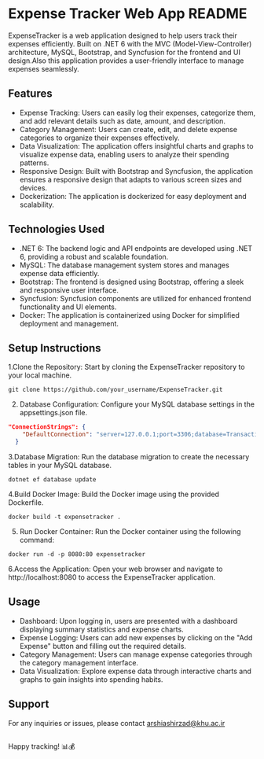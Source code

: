 
# Expense Tracker Web App README

ExpenseTracker is a web application designed to help users track their expenses efficiently. Built on .NET 6 with the MVC (Model-View-Controller) architecture, MySQL, Bootstrap, and Syncfusion for the frontend and UI design.Also this application provides a user-friendly interface to manage expenses seamlessly.
## Features

- Expense Tracking: Users can easily log their expenses, categorize them, and add relevant details such as date, amount, and description.
- Category Management: Users can create, edit, and delete expense categories to organize their expenses effectively.
- Data Visualization: The application offers insightful charts and graphs to visualize expense data, enabling users to analyze their spending patterns.
- Responsive Design: Built with Bootstrap and Syncfusion, the application ensures a responsive design that adapts to various screen sizes and devices.
- Dockerization: The application is dockerized for easy deployment and scalability.

## Technologies Used


- .NET 6: The backend logic and API endpoints are developed using .NET 6, providing a robust and scalable foundation.
- MySQL: The database management system stores and manages expense data efficiently.
- Bootstrap: The frontend is designed using Bootstrap, offering a sleek and responsive user interface.
- Syncfusion: Syncfusion components are utilized for enhanced frontend functionality and UI elements.
- Docker: The application is containerized using Docker for simplified deployment and management.
## Setup Instructions
1.Clone the Repository: Start by cloning the ExpenseTracker repository to your local machine.
```
git clone https://github.com/your_username/ExpenseTracker.git

```
2. Database Configuration: Configure your MySQL database settings in the appsettings.json file.
```json
"ConnectionStrings": {
    "DefaultConnection": "server=127.0.0.1;port=3306;database=TransactionDb;user=MYSQL_USERNAME;password=MYSQL_PASSWORD"
  }
```
3.Database Migration: Run the database migration to create the necessary tables in your MySQL database.
```
dotnet ef database update
```
4.Build Docker Image: Build the Docker image using the provided Dockerfile.
```
docker build -t expensetracker .
```
5. Run Docker Container: Run the Docker container using the following command:
```
docker run -d -p 8080:80 expensetracker
```
6.Access the Application: Open your web browser and navigate to http://localhost:8080 to access the ExpenseTracker application.
## Usage

- Dashboard: Upon logging in, users are presented with a dashboard displaying summary statistics and expense charts.
- Expense Logging: Users can add new expenses by clicking on the "Add Expense" button and filling out the required details.
- Category Management: Users can manage expense categories through the category management interface.
- Data Visualization: Explore expense data through interactive charts and graphs to gain insights into spending habits.




## Support

For any inquiries or issues, please contact arshiashirzad@khu.ac.ir
##
Happy tracking! 📊💰
